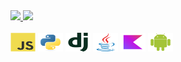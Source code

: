 <div>
  <a href="https://github.com/EduardoBorges0">
  <img height="180em" src="https://github-readme-stats.vercel.app/api?username=EduardoBorges0&show_icons=true&theme=dracula&count_private=true"/>
  <img height="180em" src="https://github-readme-stats.vercel.app/api/top-langs/?username=EduardoBorges0&layout=compact&theme=dracula"/>
</div>
<div style="display: inline-block" > <br/>
  <img align="center" height="30" width="40" src="https://raw.githubusercontent.com/devicons/devicon/master/icons/javascript/javascript-original.svg"/>
<img align="center" height="30" width="40" src="https://raw.githubusercontent.com/devicons/devicon/master/icons/python/python-original.svg"/>
  <img align="center" height="30" width="40" src="https://github.com/devicons/devicon/blob/master/icons/django/django-plain.svg"/>
  <img align="center" height="30" width="40" src="https://raw.githubusercontent.com/devicons/devicon/master/icons/java/java-original.svg"/>
<img align="center" height="30" width="40" src="https://raw.githubusercontent.com/devicons/devicon/master/icons/kotlin/kotlin-original.svg"/>
  <img align="center" height="30" width="40" src="https://raw.githubusercontent.com/devicons/devicon/master/icons/android/android-original.svg"/>
</div>
